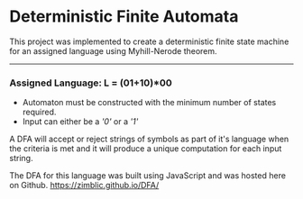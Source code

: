 # Deterministic Finite Automata
This project was implemented to create a deterministic finite state machine for an assigned language using Myhill-Nerode theorem.

---

### Assigned Language: L = (01+10)*00
- Automaton must be constructed with the minimum number of states required.
- Input can either be a *'0'* or a *'1'*

A DFA will accept or reject strings of symbols as part of it's language when the criteria is met and it will produce a unique computation for each input string.

The DFA for this language was built using JavaScript and was hosted here on Github. 
https://zimblic.github.io/DFA/

